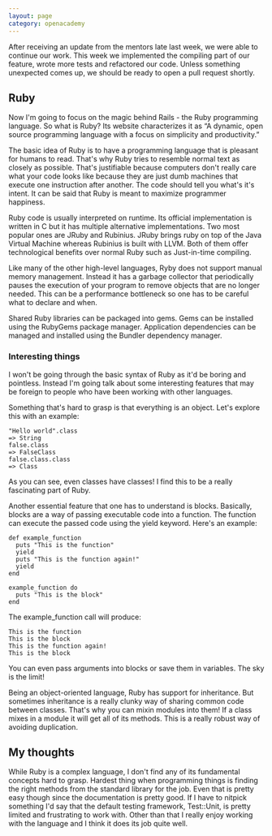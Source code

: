 ```yaml
---
layout: page
category: openacademy
---
```


After receiving an update from the mentors late last week, we were able to continue our work. This week we implemented the compiling part of our feature, wrote more tests and refactored our code. Unless something unexpected comes up, we should be ready to open a pull request shortly.

## Ruby

Now I'm going to focus on the magic behind Rails - the Ruby programming language. So what is Ruby? Its website characterizes it as “A dynamic, open source programming language with a focus on simplicity and productivity.”

The basic idea of Ruby is to have a programming language that is pleasant for humans to read. That's why Ruby tries to resemble normal text as closely as possible. That's justifiable because computers don't really care what your code looks like because they are just dumb machines that execute one instruction after another. The code should tell you what's it's intent. It can be said that Ruby is meant to maximize programmer happiness.

Ruby code is usually interpreted on runtime. Its official implementation is written in C but it has multiple alternative implementations. Two most popular ones are JRuby and Rubinius. JRuby brings ruby on top of the Java Virtual Machine whereas Rubinius is built with LLVM. Both of them offer technological benefits over normal Ruby such as Just-in-time compiling.

Like many of the other high-level languages, Ryby does not support manual memory management. Instead it has a garbage collector that periodically pauses the execution of your program to remove objects that are no longer needed. This can be a performance bottleneck so one has to be careful what to declare and when.

Shared Ruby libraries can be packaged into gems. Gems can be installed using the RubyGems package manager. Application dependencies can be managed and installed using the Bundler dependency manager.

### Interesting things

I won't be going through the basic syntax of Ruby as it'd be boring and pointless. Instead I'm going talk about some interesting features that may be foreign to people who have been working with other languages.

Something that's hard to grasp is that everything is an object. Let's explore this with an example:

<pre><code>"Hello world".class
=> String
false.class
=> FalseClass
false.class.class
=> Class
</code></pre>

As you can see, even classes have classes! I find this to be a really fascinating part of Ruby.

Another essential feature that one has to understand is blocks. Basically, blocks are a way of passing executable code into a function. The function can execute the passed code using the yield keyword. Here's an example:

<pre><code>def example_function
  puts "This is the function"
  yield
  puts "This is the function again!"
  yield
end

example_function do
  puts "This is the block"
end
</code></pre>

The example_function call will produce:

<pre><code>This is the function
This is the block
This is the function again!
This is the block
</code></pre>

You can even pass arguments into blocks or save them in variables. The sky is the limit!

Being an object-oriented language, Ruby has support for inheritance. But sometimes inheritance is a really clunky way of sharing common code between classes. That's why you can mixin modules into them! If a class mixes in a module it will get all of its methods. This is a really robust way of avoiding duplication.

## My thoughts

While Ruby is a complex language, I don't find any of its fundamental concepts hard to grasp. Hardest thing when programming things is finding the right methods from the standard library for the job. Even that is pretty easy though since the documentation is pretty good. If I have to nitpick something I'd say that the default testing framework, Test::Unit, is pretty limited and frustrating to work with. Other than that I really enjoy working with the language and I think it does its job quite well.
